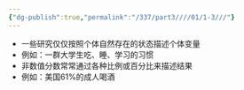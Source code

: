 ```yaml
---
{"dg-publish":true,"permalink":"/337/part3////01/1-3///"}
---
```


- 一些研究仅仅按照个体自然存在的状态描述个体变量
- 例如：一群大学生吃、睡、学习的习惯
- 非数值分数常常通过各种比例或百分比来描述结果
- 例如：美国61%的成人喝酒